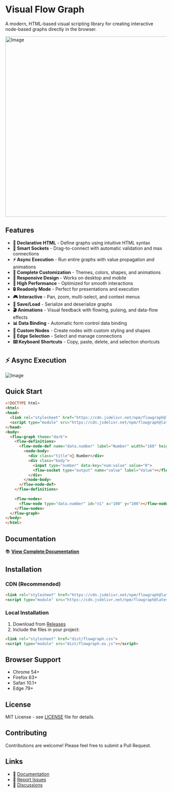 # Visual Flow Graph

A modern, HTML-based visual scripting library for creating interactive node-based graphs directly in the browser.

<img width="1184" height="562" alt="Image" src="https://github.com/user-attachments/assets/f9e9b938-6f30-4ecb-b7b8-e1b4034e8857" />


## Features

- **🎯 Declarative HTML** - Define graphs using intuitive HTML syntax
- **🔌 Smart Sockets** - Drag-to-connect with automatic validation and max connections
- **⚡ Async Execution** - Run entire graphs with value propagation and animations
- **🎨 Complete Customization** - Themes, colors, shapes, and animations
- **📱 Responsive Design** - Works on desktop and mobile
- **🚀 High Performance** - Optimized for smooth interactions
- **🔒 Readonly Mode** - Perfect for presentations and execution
- **🎮 Interactive** - Pan, zoom, multi-select, and context menus
- **💾 Save/Load** - Serialize and deserialize graphs
- **🎬 Animations** - Visual feedback with flowing, pulsing, and data-flow effects
- **📊 Data Binding** - Automatic form control data binding
- **🎨 Custom Nodes** - Create nodes with custom styling and shapes
- **🔗 Edge Selection** - Select and manage connections
- **⌨️ Keyboard Shortcuts** - Copy, paste, delete, and selection shortcuts

  
## ⚡ Async Execution
![Image](https://github.com/user-attachments/assets/09dcbc1e-54fa-4e4b-9ef1-03cac3c1d0a8)

## Quick Start

```html
<!DOCTYPE html>
<html>
<head>
  <link rel="stylesheet" href="https://cdn.jsdelivr.net/npm/flowgraph@latest/dist/flowgraph.css">
  <script type="module" src="https://cdn.jsdelivr.net/npm/flowgraph@latest/dist/flowgraph.es.js"></script>
</head>
<body>
  <flow-graph theme="dark">
    <flow-definitions>
      <flow-node-def name="data.number" label="Number" width="160" height="100">
        <node-body>
          <div class="title">🔢 Number</div>
          <div class="body">
            <input type="number" data-key="num:value" value="0">
            <flow-socket type="output" name="value" label="Value"></flow-socket>
          </div>
        </node-body>
      </flow-node-def>
    </flow-definitions>
    
    <flow-nodes>
      <flow-node type="data.number" id="n1" x="100" y="100"></flow-node>
    </flow-nodes>
  </flow-graph>
</body>
</html>
```

## Documentation

📚 **[View Complete Documentation](https://sps014.github.io/visual-flow-graph/)**

## Installation

### CDN (Recommended)
```html
<link rel="stylesheet" href="https://cdn.jsdelivr.net/npm/flowgraph@latest/dist/flowgraph.css">
<script type="module" src="https://cdn.jsdelivr.net/npm/flowgraph@latest/dist/flowgraph.es.js"></script>
```

### Local Installation
1. Download from [Releases](https://github.com/sps014/visual-flow-graph/releases)
2. Include the files in your project:
```html
<link rel="stylesheet" href="dist/flowgraph.css">
<script type="module" src="dist/flowgraph.es.js"></script>
```

## Browser Support

- Chrome 54+
- Firefox 63+
- Safari 10.1+
- Edge 79+

## License

MIT License - see [LICENSE](LICENSE) file for details.

## Contributing

Contributions are welcome! Please feel free to submit a Pull Request.

## Links

- 📖 [Documentation](https://sps014.github.io/visual-flow-graph/)
- 🐛 [Report Issues](https://github.com/sps014/visual-flow-graph/issues)
- 💬 [Discussions](https://github.com/sps014/visual-flow-graph/discussions)
